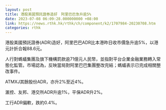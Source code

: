 ```yaml
---
layout: post
title: 港股美國預託證券造好　阿里巴巴急升逾5%
date: 2023-07-08 06:09:28.000000000 +08:00
link: https://news.rthk.hk/rthk/ch/component/k2/1707984-20230708.htm
categories: rthk
---
```


港股美國預託證券(ADR)造好，阿里巴巴ADR比本港昨日收市價急升逾5%，以港元計折合報88.6元。

人行對螞蟻集團及旗下機構罰款逾71億元人民幣，並指對平台企業金融業務轉入常態化監管。市場認為，反映當局對阿里巴巴集團整改完結；螞蟻表示已完成相關整改事件。

ATMXJ其餘股份ADR，亦升2%至近4%。

滙控、友邦、港交所ADR升逾1%，平保ADR升2%。

工行ADR偏軟，跌約0.4%。
